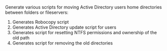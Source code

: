 Generate various scripts for moving Active Directory users home directories between folders or fileservers:

1. Generates Robocopy script
2. Generates Active Directory update script for users
3. Generates script for resetting NTFS permissions and ownership of the old path
4. Generates script for removing the old directories
